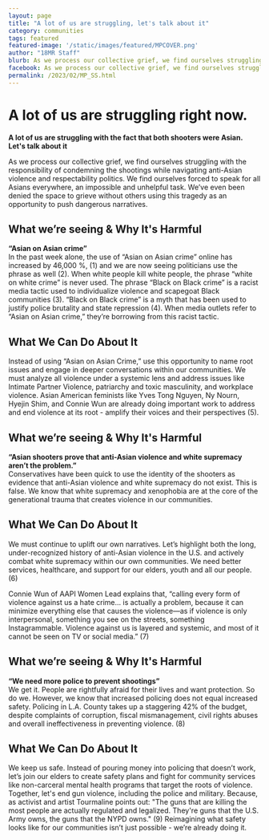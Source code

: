 ```yaml
---
layout: page
title: "A lot of us are struggling, let's talk about it"
category: communities
tags: featured
featured-image: '/static/images/featured/MPCOVER.png'
author: "18MR Staff" 
blurb: As we process our collective grief, we find ourselves struggling with the responsibility of condemning the shootings while navigating anti-Asian violence and respectability politics. We find ourselves forced to speak for all Asians everywhere, an impossible and unhelpful task. We’ve even been denied the space to grieve without others using this tragedy as an opportunity to push dangerous narratives.  
facebook: As we process our collective grief, we find ourselves struggling with the responsibility of condemning the shootings while navigating anti-Asian violence and respectability politics. We find ourselves forced to speak for all Asians everywhere, an impossible and unhelpful task. We’ve even been denied the space to grieve without others using this tragedy as an opportunity to push dangerous narratives.  
permalink: /2023/02/MP_SS.html
---
```


<h1>A lot of us are struggling right now.</h1>

<b>A lot of us are struggling with the fact that both shooters were Asian. Let's talk about it </b> 

As we process our collective grief, we find ourselves struggling with the responsibility of condemning the shootings while navigating anti-Asian violence and respectability politics. We find ourselves forced to speak for all Asians everywhere, an impossible and unhelpful task. We’ve even been denied the space to grieve without others using this tragedy as an opportunity to push dangerous narratives. 

<h2>What we’re seeing & Why It's Harmful</h2> 

<b>“Asian on Asian crime”</b><br>
In the past week alone, the use of “Asian on Asian crime” online has increased by 46,000 %, (1) and we are now seeing politicians use the phrase as well (2). When white people kill white people, the phrase “white on white crime” is never used. The phrase “Black on Black crime” is a racist media tactic used to individualize violence and scapegoat Black communities (3). “Black on Black crime” is a myth that has been used to justify police brutality and state repression (4). When media outlets refer to “Asian on Asian crime,” they’re borrowing from this racist tactic.

<h2> What We Can Do About It</h2>
Instead of using “Asian on Asian Crime,” use this opportunity to name root issues and engage in deeper conversations within our communities. We must analyze all violence under a systemic lens and address issues like Intimate Partner Violence, patriarchy and toxic masculinity, and workplace violence. Asian American feminists like Yves Tong Nguyen, Ny Nourn, Hyejin Shim, and Connie Wun are already doing important work to address and end violence at its root - amplify their voices and their perspectives (5).


<h2>What we’re seeing & Why It's Harmful</h2> 

<b>“Asian shooters prove that anti-Asian violence and white supremacy aren’t the problem.”</b><br>
Conservatives have been quick to use the identity of the shooters as evidence that anti-Asian violence and white supremacy do not exist. This is false. We know that white supremacy and xenophobia are at the core of the generational trauma that creates violence in our communities.

<h2>What We Can Do About It</h2>
We must continue to uplift our own narratives. Let’s highlight both the long, under-recognized history of anti-Asian violence in the U.S. and actively combat white supremacy within our own communities. We need better services, healthcare, and support for our elders, youth and all our people. (6)

Connie Wun of AAPI Women Lead explains that, “calling every form of violence against us a hate crime… is actually a problem, because it can minimize everything else that causes the violence—as if violence is only interpersonal, something you see on the streets, something Instagrammable. Violence against us is layered and systemic, and most of it cannot be seen on TV or social media.” (7)

<h2>What we’re seeing & Why It's Harmful</h2> 

<b>“We need more police to prevent shootings”</b><br>
We get it. People are rightfully afraid for their lives and want protection. So do we. However, we know that increased policing does not equal increased safety.  Policing in L.A. County takes up a staggering 42% of the budget, despite complaints of corruption, fiscal mismanagement, civil rights abuses and overall ineffectiveness in preventing violence. (8)

<h2>What We Can Do About It</h2>
We keep us safe. Instead of pouring money into policing that doesn’t work, let’s join our elders to create safety plans and fight for community services like non-carceral mental health programs that target the roots of violence. Together, let's end gun violence, including the police and military. Because, as activist and artist Tourmaline points out: "The guns that are killing the most people are actually regulated and legalized. They're guns that the U.S. Army owns, the guns that the NYPD owns." (9) Reimagining what safety looks like for our communities isn’t just possible - we’re already doing it.




